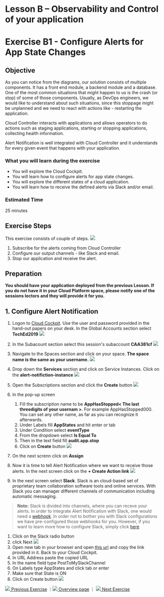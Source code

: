 # Lesson B – Observability and Control of your application
# Exercise B1 - Configure Alerts for App State Changes

## Objective
As you can notice from the diagrams, our solution consists of multiple components. It has a front end module, a backend module and a database. One of the most common situations that might happen to us is the crash (or stop) of some of those components. Usually, as  DevOps engineers, we would like to understand about such situations, since this stoppage might be unplanned and we need to react with actions like - restarting the application.

Cloud Controller interacts with applications and allows operators to do actions such as staging applications, starting or stopping applications, collecting health information.

Alert Notification is well integrated with Cloud Controller and it understands for every given event that happens with your application.


### What you will learn during the exercise
* You will explore the Cloud Cockpit.
* You will learn how to configure alerts for app state changes.
* You will explore the different states of a cloud application.
* You will learn how to receive the defined alerts via Slack and/or email.

### Estimated Time
25 minutes

## Exercise Steps

This exercise consists of couple of steps.
![](../../images/b/b1_1_overview.png)

1. Subscribe for the alerts coming from Cloud Controller
2. Configure our output channels - like Slack and email.
3. Stop our application and receive the alert.

## Preparation

**You should have your application deployed from the previous Lesson. If you do not have it in your Cloud Platform space, please notify one of the sessions lectors and they will provide it for you.**

## 1. Configure Alert Notification

1. Logon to [Cloud Cockpit](https://account.hana.ondemand.com/cockpit). Use the user and password provided in the hand-out papers on your desk. In the Global Accounts section select **TechEd2019**
![](../../images/b/b1_1_ga_home.png)

2. In the Subacount section select this session's subaccount **CAA381cf**
![](../../images/b/b1_2_subbaccount.png)


3. Navigate to the Spaces section and click on your space. **The space name is the same as your username.**
![](../../images/b/b1_4_click_on_space.png)

4. Drop down the **Services** section and click on Service Instances. Click on the **alert-notifiction-instance<x>**
![](../../images/b/b1_7_open_ans.png)

5. Open the Subscriptions section and click the **Create** button
![](../../images/b/b1_9_create_sub.png)

6. In the pop-up screen
   1. Fill the subscription name to be **AppHasStopped< The last threedigits of your usernam >**. For example AppHasStopped000. You can set any other name, as far as you can recognize it afterwards.
   2. Under Labels fill **AppStates** and hit enter or tab
   3. Under Condition select **eventType**
   4. From the dropdown select **Is Equal To**
   5. Then in the text field fill **audit.app.stop**
   6. Click on **Create** button
![](../../images/b/b1_12_condition_stop.png)

7. On the next screnn click on **Assign**

8. Now it is time to tell Alert Notification where we want to receive those alerts. In the next screen click on the **+ Create Action link**
![](../../images/b/b1_16_create_action.png)

9. In the next screen select **Slack**. Slack is an cloud-based set of proprietary team collaboration software tools and online services. With Slack you can manager different channels of communication including automatic messaging.
> **Note:** Slack is divided into channels, where you can receve your alerts. In order to integrate Alert Notification with Slack, one would need a [webhook](https://en.wikipedia.org/wiki/Webhook). In order not to bother you with Slack configurations we have pre-configured those webhooks for you. However, if you want to learn more how to configure Slack, simply click [here](https://help.sap.com/viewer/5967a369d4b74f7a9c2b91f5df8e6ab6/Cloud/en-US/88a4774f9d3f43259b4dc9e7e7729829.html?q=slack)

   1. Click on the Slack radio button
   2. click Next
   ![](../../images/b/b1_17_select_slack.png)
   3. Open new tab in your browser and open [this url](https://docs.google.com/document/d/1EqStAAieUaFdvSG-kBsApXZGSpeefsaEBVYNNfAa4VQ/edit) and copy the link provided in it. Back to your Cloud Cockpit.
   4. In URL Address paste the copied URL
   5. In the name field type PostToMySlackChannel
   6. On Labels type AppStates and click tab or enter
   7. Make sure that State is ON
   8. Click on Create button
![](../../images/b/b1_18_configure_web_hook.png)

[![](../../images/nav-previous.png) Previous Exercise](../B2/README.md) ｜[![](../../images/nav-home.png) Overview page](../../README.md) ｜ [![](../../images/nav-next.png) Next Exercise](../exercises/C2/README.md)
